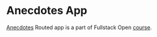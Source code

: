 # Anecdotes App
[Anecdotes]() Routed app is a part of Fullstack Open [course](https://fullstackopen.com/en/).

